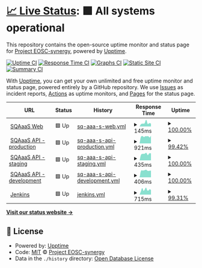 # [📈 Live Status](https://status.eosc-synergy.eu): <!--live status--> **🟩 All systems operational**

This repository contains the open-source uptime monitor and status page for [Project EOSC-synergy](www.eosc-synergy.eu), powered by [Upptime](https://github.com/upptime/upptime).

[![Uptime CI](https://github.com/eosc-synergy/status/workflows/Uptime%20CI/badge.svg)](https://github.com/upptime/upptime/actions?query=workflow%3A%22Uptime+CI%22)
[![Response Time CI](https://github.com/eosc-synergy/status/workflows/Response%20Time%20CI/badge.svg)](https://github.com/upptime/upptime/actions?query=workflow%3A%22Response+Time+CI%22)
[![Graphs CI](https://github.com/eosc-synergy/status/workflows/Graphs%20CI/badge.svg)](https://github.com/upptime/upptime/actions?query=workflow%3A%22Graphs+CI%22)
[![Static Site CI](https://github.com/eosc-synergy/status/workflows/Static%20Site%20CI/badge.svg)](https://github.com/upptime/upptime/actions?query=workflow%3A%22Static+Site+CI%22)
[![Summary CI](https://github.com/eosc-synergy/status/workflows/Summary%20CI/badge.svg)](https://github.com/upptime/upptime/actions?query=workflow%3A%22Summary+CI%22)

With [Upptime](https://upptime.js.org), you can get your own unlimited and free uptime monitor and status page, powered entirely by a GitHub repository. We use [Issues](https://github.com/eosc-synergy/status/issues) as incident reports, [Actions](https://github.com/eosc-synergy/status/actions) as uptime monitors, and [Pages](https://status.eosc-synergy.eu) for the status page.

<!--start: status pages-->
<!-- This summary is generated by Upptime (https://github.com/upptime/upptime) -->
<!-- Do not edit this manually, your changes will be overwritten -->
<!-- prettier-ignore -->
| URL | Status | History | Response Time | Uptime |
| --- | ------ | ------- | ------------- | ------ |
| <img alt="" src="https://www.eosc-synergy.eu/wp-content/uploads/EOSC-Synergy-Logo-mini-png.png" height="13"> [SQAaaS Web](https://sqaaas.eosc-synergy.eu/) | 🟩 Up | [sq-aaa-s-web.yml](https://github.com/EOSC-synergy/status/commits/master/history/sq-aaa-s-web.yml) | <details><summary><img alt="Response time graph" src="./graphs/sq-aaa-s-web/response-time-week.png" height="20"> 145ms</summary><br><a href="https://eosc-synergy.github.io/status/history/sq-aaa-s-web"><img alt="Response time 139" src="https://img.shields.io/endpoint?url=https%3A%2F%2Fraw.githubusercontent.com%2FEOSC-synergy%2Fstatus%2Fmaster%2Fapi%2Fsq-aaa-s-web%2Fresponse-time.json"></a><br><a href="https://eosc-synergy.github.io/status/history/sq-aaa-s-web"><img alt="24-hour response time 192" src="https://img.shields.io/endpoint?url=https%3A%2F%2Fraw.githubusercontent.com%2FEOSC-synergy%2Fstatus%2Fmaster%2Fapi%2Fsq-aaa-s-web%2Fresponse-time-day.json"></a><br><a href="https://eosc-synergy.github.io/status/history/sq-aaa-s-web"><img alt="7-day response time 145" src="https://img.shields.io/endpoint?url=https%3A%2F%2Fraw.githubusercontent.com%2FEOSC-synergy%2Fstatus%2Fmaster%2Fapi%2Fsq-aaa-s-web%2Fresponse-time-week.json"></a><br><a href="https://eosc-synergy.github.io/status/history/sq-aaa-s-web"><img alt="30-day response time 139" src="https://img.shields.io/endpoint?url=https%3A%2F%2Fraw.githubusercontent.com%2FEOSC-synergy%2Fstatus%2Fmaster%2Fapi%2Fsq-aaa-s-web%2Fresponse-time-month.json"></a><br><a href="https://eosc-synergy.github.io/status/history/sq-aaa-s-web"><img alt="1-year response time 139" src="https://img.shields.io/endpoint?url=https%3A%2F%2Fraw.githubusercontent.com%2FEOSC-synergy%2Fstatus%2Fmaster%2Fapi%2Fsq-aaa-s-web%2Fresponse-time-year.json"></a></details> | <details><summary><a href="https://eosc-synergy.github.io/status/history/sq-aaa-s-web">100.00%</a></summary><a href="https://eosc-synergy.github.io/status/history/sq-aaa-s-web"><img alt="All-time uptime 100.00%" src="https://img.shields.io/endpoint?url=https%3A%2F%2Fraw.githubusercontent.com%2FEOSC-synergy%2Fstatus%2Fmaster%2Fapi%2Fsq-aaa-s-web%2Fuptime.json"></a><br><a href="https://eosc-synergy.github.io/status/history/sq-aaa-s-web"><img alt="24-hour uptime 100.00%" src="https://img.shields.io/endpoint?url=https%3A%2F%2Fraw.githubusercontent.com%2FEOSC-synergy%2Fstatus%2Fmaster%2Fapi%2Fsq-aaa-s-web%2Fuptime-day.json"></a><br><a href="https://eosc-synergy.github.io/status/history/sq-aaa-s-web"><img alt="7-day uptime 100.00%" src="https://img.shields.io/endpoint?url=https%3A%2F%2Fraw.githubusercontent.com%2FEOSC-synergy%2Fstatus%2Fmaster%2Fapi%2Fsq-aaa-s-web%2Fuptime-week.json"></a><br><a href="https://eosc-synergy.github.io/status/history/sq-aaa-s-web"><img alt="30-day uptime 100.00%" src="https://img.shields.io/endpoint?url=https%3A%2F%2Fraw.githubusercontent.com%2FEOSC-synergy%2Fstatus%2Fmaster%2Fapi%2Fsq-aaa-s-web%2Fuptime-month.json"></a><br><a href="https://eosc-synergy.github.io/status/history/sq-aaa-s-web"><img alt="1-year uptime 100.00%" src="https://img.shields.io/endpoint?url=https%3A%2F%2Fraw.githubusercontent.com%2FEOSC-synergy%2Fstatus%2Fmaster%2Fapi%2Fsq-aaa-s-web%2Fuptime-year.json"></a></details>
| <img alt="" src="https://upload.wikimedia.org/wikipedia/commons/a/ab/Swagger-logo.png" height="13"> [SQAaaS API - production](https://api.sqaaas.eosc-synergy.eu/v1/) | 🟩 Up | [sq-aaa-s-api-production.yml](https://github.com/EOSC-synergy/status/commits/master/history/sq-aaa-s-api-production.yml) | <details><summary><img alt="Response time graph" src="./graphs/sq-aaa-s-api-production/response-time-week.png" height="20"> 921ms</summary><br><a href="https://eosc-synergy.github.io/status/history/sq-aaa-s-api-production"><img alt="Response time 983" src="https://img.shields.io/endpoint?url=https%3A%2F%2Fraw.githubusercontent.com%2FEOSC-synergy%2Fstatus%2Fmaster%2Fapi%2Fsq-aaa-s-api-production%2Fresponse-time.json"></a><br><a href="https://eosc-synergy.github.io/status/history/sq-aaa-s-api-production"><img alt="24-hour response time 969" src="https://img.shields.io/endpoint?url=https%3A%2F%2Fraw.githubusercontent.com%2FEOSC-synergy%2Fstatus%2Fmaster%2Fapi%2Fsq-aaa-s-api-production%2Fresponse-time-day.json"></a><br><a href="https://eosc-synergy.github.io/status/history/sq-aaa-s-api-production"><img alt="7-day response time 921" src="https://img.shields.io/endpoint?url=https%3A%2F%2Fraw.githubusercontent.com%2FEOSC-synergy%2Fstatus%2Fmaster%2Fapi%2Fsq-aaa-s-api-production%2Fresponse-time-week.json"></a><br><a href="https://eosc-synergy.github.io/status/history/sq-aaa-s-api-production"><img alt="30-day response time 983" src="https://img.shields.io/endpoint?url=https%3A%2F%2Fraw.githubusercontent.com%2FEOSC-synergy%2Fstatus%2Fmaster%2Fapi%2Fsq-aaa-s-api-production%2Fresponse-time-month.json"></a><br><a href="https://eosc-synergy.github.io/status/history/sq-aaa-s-api-production"><img alt="1-year response time 983" src="https://img.shields.io/endpoint?url=https%3A%2F%2Fraw.githubusercontent.com%2FEOSC-synergy%2Fstatus%2Fmaster%2Fapi%2Fsq-aaa-s-api-production%2Fresponse-time-year.json"></a></details> | <details><summary><a href="https://eosc-synergy.github.io/status/history/sq-aaa-s-api-production">99.42%</a></summary><a href="https://eosc-synergy.github.io/status/history/sq-aaa-s-api-production"><img alt="All-time uptime 99.67%" src="https://img.shields.io/endpoint?url=https%3A%2F%2Fraw.githubusercontent.com%2FEOSC-synergy%2Fstatus%2Fmaster%2Fapi%2Fsq-aaa-s-api-production%2Fuptime.json"></a><br><a href="https://eosc-synergy.github.io/status/history/sq-aaa-s-api-production"><img alt="24-hour uptime 100.00%" src="https://img.shields.io/endpoint?url=https%3A%2F%2Fraw.githubusercontent.com%2FEOSC-synergy%2Fstatus%2Fmaster%2Fapi%2Fsq-aaa-s-api-production%2Fuptime-day.json"></a><br><a href="https://eosc-synergy.github.io/status/history/sq-aaa-s-api-production"><img alt="7-day uptime 99.42%" src="https://img.shields.io/endpoint?url=https%3A%2F%2Fraw.githubusercontent.com%2FEOSC-synergy%2Fstatus%2Fmaster%2Fapi%2Fsq-aaa-s-api-production%2Fuptime-week.json"></a><br><a href="https://eosc-synergy.github.io/status/history/sq-aaa-s-api-production"><img alt="30-day uptime 99.67%" src="https://img.shields.io/endpoint?url=https%3A%2F%2Fraw.githubusercontent.com%2FEOSC-synergy%2Fstatus%2Fmaster%2Fapi%2Fsq-aaa-s-api-production%2Fuptime-month.json"></a><br><a href="https://eosc-synergy.github.io/status/history/sq-aaa-s-api-production"><img alt="1-year uptime 99.67%" src="https://img.shields.io/endpoint?url=https%3A%2F%2Fraw.githubusercontent.com%2FEOSC-synergy%2Fstatus%2Fmaster%2Fapi%2Fsq-aaa-s-api-production%2Fuptime-year.json"></a></details>
| <img alt="" src="https://upload.wikimedia.org/wikipedia/commons/a/ab/Swagger-logo.png" height="13"> [SQAaaS API - staging](https://api-staging.sqaaas.eosc-synergy.eu/v1/) | 🟩 Up | [sq-aaa-s-api-staging.yml](https://github.com/EOSC-synergy/status/commits/master/history/sq-aaa-s-api-staging.yml) | <details><summary><img alt="Response time graph" src="./graphs/sq-aaa-s-api-staging/response-time-week.png" height="20"> 435ms</summary><br><a href="https://eosc-synergy.github.io/status/history/sq-aaa-s-api-staging"><img alt="Response time 449" src="https://img.shields.io/endpoint?url=https%3A%2F%2Fraw.githubusercontent.com%2FEOSC-synergy%2Fstatus%2Fmaster%2Fapi%2Fsq-aaa-s-api-staging%2Fresponse-time.json"></a><br><a href="https://eosc-synergy.github.io/status/history/sq-aaa-s-api-staging"><img alt="24-hour response time 423" src="https://img.shields.io/endpoint?url=https%3A%2F%2Fraw.githubusercontent.com%2FEOSC-synergy%2Fstatus%2Fmaster%2Fapi%2Fsq-aaa-s-api-staging%2Fresponse-time-day.json"></a><br><a href="https://eosc-synergy.github.io/status/history/sq-aaa-s-api-staging"><img alt="7-day response time 435" src="https://img.shields.io/endpoint?url=https%3A%2F%2Fraw.githubusercontent.com%2FEOSC-synergy%2Fstatus%2Fmaster%2Fapi%2Fsq-aaa-s-api-staging%2Fresponse-time-week.json"></a><br><a href="https://eosc-synergy.github.io/status/history/sq-aaa-s-api-staging"><img alt="30-day response time 449" src="https://img.shields.io/endpoint?url=https%3A%2F%2Fraw.githubusercontent.com%2FEOSC-synergy%2Fstatus%2Fmaster%2Fapi%2Fsq-aaa-s-api-staging%2Fresponse-time-month.json"></a><br><a href="https://eosc-synergy.github.io/status/history/sq-aaa-s-api-staging"><img alt="1-year response time 449" src="https://img.shields.io/endpoint?url=https%3A%2F%2Fraw.githubusercontent.com%2FEOSC-synergy%2Fstatus%2Fmaster%2Fapi%2Fsq-aaa-s-api-staging%2Fresponse-time-year.json"></a></details> | <details><summary><a href="https://eosc-synergy.github.io/status/history/sq-aaa-s-api-staging">100.00%</a></summary><a href="https://eosc-synergy.github.io/status/history/sq-aaa-s-api-staging"><img alt="All-time uptime 100.00%" src="https://img.shields.io/endpoint?url=https%3A%2F%2Fraw.githubusercontent.com%2FEOSC-synergy%2Fstatus%2Fmaster%2Fapi%2Fsq-aaa-s-api-staging%2Fuptime.json"></a><br><a href="https://eosc-synergy.github.io/status/history/sq-aaa-s-api-staging"><img alt="24-hour uptime 100.00%" src="https://img.shields.io/endpoint?url=https%3A%2F%2Fraw.githubusercontent.com%2FEOSC-synergy%2Fstatus%2Fmaster%2Fapi%2Fsq-aaa-s-api-staging%2Fuptime-day.json"></a><br><a href="https://eosc-synergy.github.io/status/history/sq-aaa-s-api-staging"><img alt="7-day uptime 100.00%" src="https://img.shields.io/endpoint?url=https%3A%2F%2Fraw.githubusercontent.com%2FEOSC-synergy%2Fstatus%2Fmaster%2Fapi%2Fsq-aaa-s-api-staging%2Fuptime-week.json"></a><br><a href="https://eosc-synergy.github.io/status/history/sq-aaa-s-api-staging"><img alt="30-day uptime 100.00%" src="https://img.shields.io/endpoint?url=https%3A%2F%2Fraw.githubusercontent.com%2FEOSC-synergy%2Fstatus%2Fmaster%2Fapi%2Fsq-aaa-s-api-staging%2Fuptime-month.json"></a><br><a href="https://eosc-synergy.github.io/status/history/sq-aaa-s-api-staging"><img alt="1-year uptime 100.00%" src="https://img.shields.io/endpoint?url=https%3A%2F%2Fraw.githubusercontent.com%2FEOSC-synergy%2Fstatus%2Fmaster%2Fapi%2Fsq-aaa-s-api-staging%2Fuptime-year.json"></a></details>
| <img alt="" src="https://upload.wikimedia.org/wikipedia/commons/a/ab/Swagger-logo.png" height="13"> [SQAaaS API - development](https://api-dev.sqaaas.eosc-synergy.eu/pipeline) | 🟩 Up | [sq-aaa-s-api-development.yml](https://github.com/EOSC-synergy/status/commits/master/history/sq-aaa-s-api-development.yml) | <details><summary><img alt="Response time graph" src="./graphs/sq-aaa-s-api-development/response-time-week.png" height="20"> 406ms</summary><br><a href="https://eosc-synergy.github.io/status/history/sq-aaa-s-api-development"><img alt="Response time 436" src="https://img.shields.io/endpoint?url=https%3A%2F%2Fraw.githubusercontent.com%2FEOSC-synergy%2Fstatus%2Fmaster%2Fapi%2Fsq-aaa-s-api-development%2Fresponse-time.json"></a><br><a href="https://eosc-synergy.github.io/status/history/sq-aaa-s-api-development"><img alt="24-hour response time 430" src="https://img.shields.io/endpoint?url=https%3A%2F%2Fraw.githubusercontent.com%2FEOSC-synergy%2Fstatus%2Fmaster%2Fapi%2Fsq-aaa-s-api-development%2Fresponse-time-day.json"></a><br><a href="https://eosc-synergy.github.io/status/history/sq-aaa-s-api-development"><img alt="7-day response time 406" src="https://img.shields.io/endpoint?url=https%3A%2F%2Fraw.githubusercontent.com%2FEOSC-synergy%2Fstatus%2Fmaster%2Fapi%2Fsq-aaa-s-api-development%2Fresponse-time-week.json"></a><br><a href="https://eosc-synergy.github.io/status/history/sq-aaa-s-api-development"><img alt="30-day response time 436" src="https://img.shields.io/endpoint?url=https%3A%2F%2Fraw.githubusercontent.com%2FEOSC-synergy%2Fstatus%2Fmaster%2Fapi%2Fsq-aaa-s-api-development%2Fresponse-time-month.json"></a><br><a href="https://eosc-synergy.github.io/status/history/sq-aaa-s-api-development"><img alt="1-year response time 436" src="https://img.shields.io/endpoint?url=https%3A%2F%2Fraw.githubusercontent.com%2FEOSC-synergy%2Fstatus%2Fmaster%2Fapi%2Fsq-aaa-s-api-development%2Fresponse-time-year.json"></a></details> | <details><summary><a href="https://eosc-synergy.github.io/status/history/sq-aaa-s-api-development">100.00%</a></summary><a href="https://eosc-synergy.github.io/status/history/sq-aaa-s-api-development"><img alt="All-time uptime 100.00%" src="https://img.shields.io/endpoint?url=https%3A%2F%2Fraw.githubusercontent.com%2FEOSC-synergy%2Fstatus%2Fmaster%2Fapi%2Fsq-aaa-s-api-development%2Fuptime.json"></a><br><a href="https://eosc-synergy.github.io/status/history/sq-aaa-s-api-development"><img alt="24-hour uptime 100.00%" src="https://img.shields.io/endpoint?url=https%3A%2F%2Fraw.githubusercontent.com%2FEOSC-synergy%2Fstatus%2Fmaster%2Fapi%2Fsq-aaa-s-api-development%2Fuptime-day.json"></a><br><a href="https://eosc-synergy.github.io/status/history/sq-aaa-s-api-development"><img alt="7-day uptime 100.00%" src="https://img.shields.io/endpoint?url=https%3A%2F%2Fraw.githubusercontent.com%2FEOSC-synergy%2Fstatus%2Fmaster%2Fapi%2Fsq-aaa-s-api-development%2Fuptime-week.json"></a><br><a href="https://eosc-synergy.github.io/status/history/sq-aaa-s-api-development"><img alt="30-day uptime 100.00%" src="https://img.shields.io/endpoint?url=https%3A%2F%2Fraw.githubusercontent.com%2FEOSC-synergy%2Fstatus%2Fmaster%2Fapi%2Fsq-aaa-s-api-development%2Fuptime-month.json"></a><br><a href="https://eosc-synergy.github.io/status/history/sq-aaa-s-api-development"><img alt="1-year uptime 100.00%" src="https://img.shields.io/endpoint?url=https%3A%2F%2Fraw.githubusercontent.com%2FEOSC-synergy%2Fstatus%2Fmaster%2Fapi%2Fsq-aaa-s-api-development%2Fuptime-year.json"></a></details>
| <img alt="" src="https://encrypted-tbn0.gstatic.com/images?q=tbn:ANd9GcTvpNArYk3fL0rZo9sh2nD7P2EHj-ul01oCOA&usqp=CAU" height="13"> [Jenkins](https://jenkins.eosc-synergy.eu/) | 🟩 Up | [jenkins.yml](https://github.com/EOSC-synergy/status/commits/master/history/jenkins.yml) | <details><summary><img alt="Response time graph" src="./graphs/jenkins/response-time-week.png" height="20"> 715ms</summary><br><a href="https://eosc-synergy.github.io/status/history/jenkins"><img alt="Response time 648" src="https://img.shields.io/endpoint?url=https%3A%2F%2Fraw.githubusercontent.com%2FEOSC-synergy%2Fstatus%2Fmaster%2Fapi%2Fjenkins%2Fresponse-time.json"></a><br><a href="https://eosc-synergy.github.io/status/history/jenkins"><img alt="24-hour response time 1181" src="https://img.shields.io/endpoint?url=https%3A%2F%2Fraw.githubusercontent.com%2FEOSC-synergy%2Fstatus%2Fmaster%2Fapi%2Fjenkins%2Fresponse-time-day.json"></a><br><a href="https://eosc-synergy.github.io/status/history/jenkins"><img alt="7-day response time 715" src="https://img.shields.io/endpoint?url=https%3A%2F%2Fraw.githubusercontent.com%2FEOSC-synergy%2Fstatus%2Fmaster%2Fapi%2Fjenkins%2Fresponse-time-week.json"></a><br><a href="https://eosc-synergy.github.io/status/history/jenkins"><img alt="30-day response time 648" src="https://img.shields.io/endpoint?url=https%3A%2F%2Fraw.githubusercontent.com%2FEOSC-synergy%2Fstatus%2Fmaster%2Fapi%2Fjenkins%2Fresponse-time-month.json"></a><br><a href="https://eosc-synergy.github.io/status/history/jenkins"><img alt="1-year response time 648" src="https://img.shields.io/endpoint?url=https%3A%2F%2Fraw.githubusercontent.com%2FEOSC-synergy%2Fstatus%2Fmaster%2Fapi%2Fjenkins%2Fresponse-time-year.json"></a></details> | <details><summary><a href="https://eosc-synergy.github.io/status/history/jenkins">99.31%</a></summary><a href="https://eosc-synergy.github.io/status/history/jenkins"><img alt="All-time uptime 99.61%" src="https://img.shields.io/endpoint?url=https%3A%2F%2Fraw.githubusercontent.com%2FEOSC-synergy%2Fstatus%2Fmaster%2Fapi%2Fjenkins%2Fuptime.json"></a><br><a href="https://eosc-synergy.github.io/status/history/jenkins"><img alt="24-hour uptime 100.00%" src="https://img.shields.io/endpoint?url=https%3A%2F%2Fraw.githubusercontent.com%2FEOSC-synergy%2Fstatus%2Fmaster%2Fapi%2Fjenkins%2Fuptime-day.json"></a><br><a href="https://eosc-synergy.github.io/status/history/jenkins"><img alt="7-day uptime 99.31%" src="https://img.shields.io/endpoint?url=https%3A%2F%2Fraw.githubusercontent.com%2FEOSC-synergy%2Fstatus%2Fmaster%2Fapi%2Fjenkins%2Fuptime-week.json"></a><br><a href="https://eosc-synergy.github.io/status/history/jenkins"><img alt="30-day uptime 99.61%" src="https://img.shields.io/endpoint?url=https%3A%2F%2Fraw.githubusercontent.com%2FEOSC-synergy%2Fstatus%2Fmaster%2Fapi%2Fjenkins%2Fuptime-month.json"></a><br><a href="https://eosc-synergy.github.io/status/history/jenkins"><img alt="1-year uptime 99.61%" src="https://img.shields.io/endpoint?url=https%3A%2F%2Fraw.githubusercontent.com%2FEOSC-synergy%2Fstatus%2Fmaster%2Fapi%2Fjenkins%2Fuptime-year.json"></a></details>

<!--end: status pages-->

[**Visit our status website →**](https://status.eosc-synergy.eu)

## 📄 License

- Powered by: [Upptime](https://github.com/upptime/upptime)
- Code: [MIT](./LICENSE) © [Project EOSC-synergy](www.eosc-synergy.eu)
- Data in the `./history` directory: [Open Database License](https://opendatacommons.org/licenses/odbl/1-0/)
